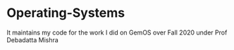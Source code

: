 # Operating-Systems
It maintains my code for the work I did on GemOS over Fall 2020 under Prof Debadatta Mishra
